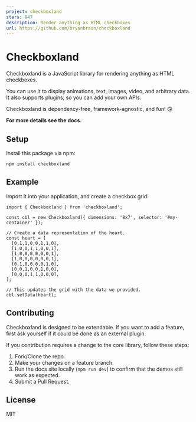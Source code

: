 ```yaml
---
project: checkboxland
stars: 947
description: Render anything as HTML checkboxes
url: https://github.com/bryanbraun/checkboxland
---
```


Checkboxland
============

Checkboxland is a JavaScript library for rendering anything as HTML checkboxes.

You can use it to display animations, text, images, video, and arbitrary data. It also supports plugins, so you can add your own APIs.

Checkboxland is dependency-free, framework-agnostic, and fun! 🙃

**For more details see the docs.**

Setup
-----

Install this package via npm:

```
npm install checkboxland
```

Example
-------

Import it into your application, and create a checkbox grid:

```
import { Checkboxland } from 'checkboxland';

const cbl = new Checkboxland({ dimensions: '8x7', selector: '#my-container' });

// Create a data representation of the heart.
const heart = [
  [0,1,1,0,0,1,1,0],
  [1,0,0,1,1,0,0,1],
  [1,0,0,0,0,0,0,1],
  [1,0,0,0,0,0,0,1],
  [0,1,0,0,0,0,1,0],
  [0,0,1,0,0,1,0,0],
  [0,0,0,1,1,0,0,0],
];

// This updates the grid with the data we provided.
cbl.setData(heart);
```

Contributing
------------

Checkboxland is designed to be extendable. If you want to add a feature, first ask yourself if it could be done as an external plugin.

If you contribution requires a change to the core library, follow these steps:

1.  Fork/Clone the repo.
2.  Make your changes on a feature branch.
3.  Run the docs site locally (`npm run dev`) to confirm that the demos still work as expected.
4.  Submit a Pull Request.

License
-------

MIT
